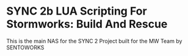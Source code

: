 SYNC 2b LUA Scripting For Stormworks: Build And Rescue
======================================================

This is the main NAS for the SYNC 2 Project built for the MW Team by SENTOWORKS 